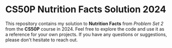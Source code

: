 # CS50P Nutrition Facts Solution 2024

This repository contains my solution to **Nutrition Facts** from _Problem Set 2_ from the **CS50P** course in 2024.
Feel free to explore the code and use it as a reference for your own projects. If you have any questions or suggestions, please don't hesitate to reach out.
